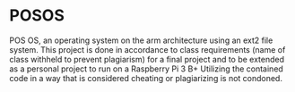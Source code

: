 # POSOS
POS OS, an operating system on the arm architecture using an ext2 file system. This project is done in accordance to class requirements (name of class withheld to prevent plagiarism) for a final project and to be extended as a personal project to run on a Raspberry Pi 3 B+
Utilizing the contained code in a way that is considered cheating or plagiarizing is not condoned. 
